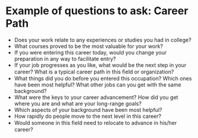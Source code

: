# Example of questions to ask: Career Path

- Does your work relate to any experiences or studies you had in college?
- What courses proved to be the most valuable for your work?
- If you were entering this career today, would you change your preparation in any way to facilitate entry?
- If your job progresses as you like, what would be the next step in your career? What is a typical career path
in this ﬁeld or organization?
- What things did you do before you entered this occupation? Which ones have been most helpful? What
other jobs can you get with the same background?
- What were the keys to your career advancement? How did you get where you are and what are your
long-range goals?
- Which aspects of your background have been most helpful?
- How rapidly do people move to the next level in this career?
- Would someone in this ﬁeld need to relocate to advance in his/her career?
